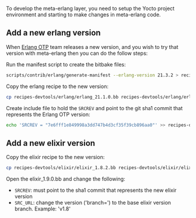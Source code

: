 To develop the meta-erlang layer, you need to setup the Yocto project environment and starting to make changes in meta-erlang code.

## Add a new erlang version

When [Erlang OTP](https://github.com/erlang/otp) team releases a new version, and you wish to try that version with meta-erlang then you can do the follow steps:

Run the manifest script to create the bitbake files:

```bash
scripts/contrib/erlang/generate-manifest --erlang-version 21.3.2 > recipes-devtools/erlang/erlang-21.3.2-manifest.inc
```

Copy the erlang recipe to the new version:

```bash
cp recipes-devtools/erlang/erlang_21.1.0.bb recipes-devtools/erlang/erlang_21.3.2.bb
```

Create include file to hold the `SRCREV` and point to the git sha1 commit that represents the Erlang OTP version:

```bash
echo 'SRCREV = "7e6fff1e849998a3dd747b4d3cf35f39cb896aa0"' >> recipes-devtools/erlang/erlang-21.3.2.inc
```

## Add a new elixir version

Copy the elixir recipe to the new version:

```bash
cp recipes-devtools/elixir/elixir_1.8.2.bb recipes-devtools/elixir/elixir_1.9.0.bb
```

Open the elixir_1.9.0.bb and change the following:

 * `SRCREV`: must point to the sha1 commit that represents the new elixir version
 * `SRC_URL`: change the version ('branch=') to the base elixir version branch. Example: 'v1.8'
